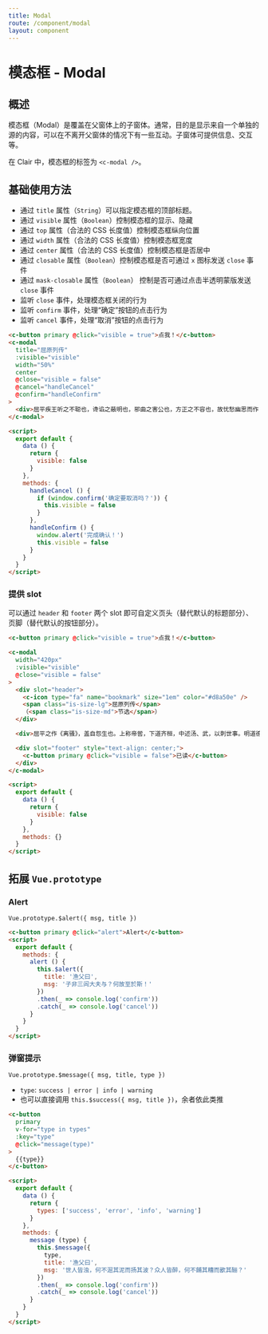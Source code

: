 ```yaml
---
title: Modal
route: /component/modal
layout: component
---
```


# 模态框 - Modal

## 概述

模态框（Modal）是覆盖在父窗体上的子窗体。通常，目的是显示来自一个单独的源的内容，可以在不离开父窗体的情况下有一些互动。子窗体可提供信息、交互等。

在 Clair 中，模态框的标签为 `<c-modal />`。

## 基础使用方法

* 通过 `title` 属性（`String`）可以指定模态框的顶部标题。
* 通过 `visible` 属性（`Boolean`）控制模态框的显示、隐藏
* 通过 `top` 属性（合法的 CSS 长度值）控制模态框纵向位置
* 通过 `width` 属性（合法的 CSS 长度值）控制模态框宽度
* 通过 `center` 属性（合法的 CSS 长度值）控制模态框是否居中
* 通过 `closable` 属性（`Boolean`）控制模态框是否可通过 `x` 图标发送 `close` 事件
* 通过 `mask-closable` 属性（`Boolean`） 控制是否可通过点击半透明蒙版发送 `close` 事件
* 监听 `close` 事件，处理模态框关闭的行为
* 监听 `confirm` 事件，处理“确定”按钮的点击行为
* 监听 `cancel` 事件，处理“取消”按钮的点击行为

```html
<c-button primary @click="visible = true">点我！</c-button>
<c-modal
  title="屈原列传"
  :visible="visible"
  width="50%"
  center
  @close="visible = false"
  @cancel="handleCancel"
  @confirm="handleConfirm"
>
  <div>屈平疾王听之不聪也，谗谄之蔽明也，邪曲之害公也，方正之不容也，故忧愁幽思而作《离骚》。“离骚”者，犹离忧也。夫天者，人之始也；父母者，人之本也。人穷则反本，故劳苦倦极，未尝不呼天也；疾痛惨怛，未尝不呼父母也。屈平正道直行，竭忠尽智，以事其君，谗人间之，可谓穷矣。信而见疑，忠而被谤，能无怨乎？</div>
</c-modal>

<script>
  export default {
    data () {
      return {
        visible: false
      }
    },
    methods: {
      handleCancel () {
        if (window.confirm('确定要取消吗？')) {
          this.visible = false
        }
      },
      handleConfirm () {
        window.alert('完成确认！')
        this.visible = false
      }
    }
  }
</script>
```


### 提供 slot

可以通过 `header` 和 `footer` 两个 slot 即可自定义页头（替代默认的标题部分）、页脚（替代默认的按钮部分）。

```html
<c-button primary @click="visible = true">点我！</c-button>

<c-modal
  width="420px"
  :visible="visible"
  @close="visible = false"
>
  <div slot="header">
    <c-icon type="fa" name="bookmark" size="1em" color="#d8a50e" />
    <span class="is-size-lg">屈原列传</span>
    （<span class="is-size-md">节选</span>）
  </div>

  <div>屈平之作《离骚》，盖自怨生也。上称帝喾，下道齐桓，中述汤、武，以刺世事。明道德之广崇，治乱之条贯，靡不毕见。其文约，其辞微，其志洁，其行廉。其称文小而其指极大，举类迩而见义远。其志洁，故其称物芳；其行廉，故死而不容。自疏濯淖污泥之中，蝉蜕于浊秽，以浮游尘埃之外，不获世之滋垢，皭然泥而不滓者也。推此志也，虽与日月争光可也。</div>

  <div slot="footer" style="text-align: center;">
    <c-button primary @click="visible = false">已读</c-button>
  </div>
</c-modal>

<script>
  export default {
    data () {
      return {
        visible: false
      }
    },
    methods: {}
  }
</script>
```

## 拓展 `Vue.prototype`

### Alert

`Vue.prototype.$alert({ msg, title })`

```html
<c-button primary @click="alert">Alert</c-button>
<script>
  export default {
    methods: {
      alert () {
        this.$alert({
          title: '渔父曰',
          msg: '子非三闾大夫与？何故至於斯！'
        })
        .then(_ => console.log('confirm'))
        .catch(_ => console.log('cancel'))
      }
    }
  }
</script>
```


### 弹窗提示

`Vue.prototype.$message({ msg, title, type })`

* `type`: `success | error | info | warning`
* 也可以直接调用 `this.$success({ msg, title })`，余者依此类推

```html
<c-button
  primary
  v-for="type in types"
  :key="type"
  @click="message(type)"
>
  {{type}}
</c-button>

<script>
  export default {
    data () {
      return {
        types: ['success', 'error', 'info', 'warning']
      }
    },
    methods: {
      message (type) {
        this.$message({
          type,
          title: '渔父曰',
          msg: '世人皆浊，何不淈其泥而扬其波？众人皆醉，何不餔其糟而歠其酾？'
        })
        .then(_ => console.log('confirm'))
        .catch(_ => console.log('cancel'))
      }
    }
  }
</script>
```
